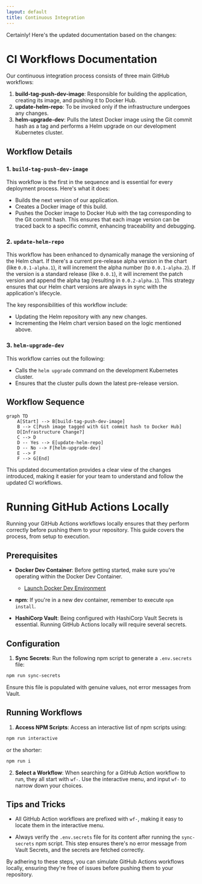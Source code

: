 ```yaml
---
layout: default
title: Continuous Integration
---
```

Certainly! Here's the updated documentation based on the changes:

# CI Workflows Documentation

Our continuous integration process consists of three main GitHub workflows:

1. **build-tag-push-dev-image**: Responsible for building the application, creating its image, and pushing it to Docker Hub.
2. **update-helm-repo**: To be invoked only if the infrastructure undergoes any changes.
3. **helm-upgrade-dev**: Pulls the latest Docker image using the Git commit hash as a tag and performs a Helm upgrade on our development Kubernetes cluster.

## Workflow Details

### 1. `build-tag-push-dev-image`
This workflow is the first in the sequence and is essential for every deployment process. Here's what it does:

- Builds the next version of our application.
- Creates a Docker image of this build.
- Pushes the Docker image to Docker Hub with the tag corresponding to the Git commit hash. This ensures that each image version can be traced back to a specific commit, enhancing traceability and debugging.

### 2. `update-helm-repo`
This workflow has been enhanced to dynamically manage the versioning of the Helm chart. If there's a current pre-release alpha version in the chart (like `0.0.1-alpha.1`), it will increment the alpha number (to `0.0.1-alpha.2`). If the version is a standard release (like `0.0.1`), it will increment the patch version and append the alpha tag (resulting in `0.0.2-alpha.1`). This strategy ensures that our Helm chart versions are always in sync with the application's lifecycle.

The key responsibilities of this workflow include:

- Updating the Helm repository with any new changes.
- Incrementing the Helm chart version based on the logic mentioned above.

### 3. `helm-upgrade-dev`
This workflow carries out the following:

- Calls the `helm upgrade` command on the development Kubernetes cluster.
- Ensures that the cluster pulls down the latest pre-release version.

## Workflow Sequence

```mermaid
graph TD
    A[Start] --> B[build-tag-push-dev-image]
    B --> C[Push image tagged with Git commit hash to Docker Hub]
    D[Infrastructure Change?]
    C --> D
    D -- Yes --> E[update-helm-repo]
    D -- No --> F[helm-upgrade-dev]
    E --> F
    F --> G[End]
```

This updated documentation provides a clear view of the changes introduced, making it easier for your team to understand and follow the updated CI workflows.

# Running GitHub Actions Locally

Running your GitHub Actions workflows locally ensures that they perform correctly before pushing them to your repository. This guide covers the process, from setup to execution.

## Prerequisites

- **Docker Dev Container**: Before getting started, make sure you're operating within the Docker Dev Container.
  - [Launch Docker Dev Environment](https://open.docker.com/dashboard/dev-envs?url=https://github.com/titan-syndicate/glowing-system)

- **npm**: If you're in a new dev container, remember to execute `npm install`.

- **HashiCorp Vault**: Being configured with HashiCorp Vault Secrets is essential. Running GitHub Actions locally will require several secrets.

## Configuration

1. **Sync Secrets**:
Run the following npm script to generate a `.env.secrets` file:
```bash
npm run sync-secrets
```
Ensure this file is populated with genuine values, not error messages from Vault.

## Running Workflows

1. **Access NPM Scripts**:
Access an interactive list of npm scripts using:
```bash
npm run interactive
```
or the shorter:
```bash
npm run i
```

2. **Select a Workflow**:
When searching for a GitHub Action workflow to run, they all start with `wf-`. Use the interactive menu, and input `wf-` to narrow down your choices.

## Tips and Tricks

- All GitHub Action workflows are prefixed with `wf-`, making it easy to locate them in the interactive menu.

- Always verify the `.env.secrets` file for its content after running the `sync-secrets` npm script. This step ensures there's no error message from Vault Secrets, and the secrets are fetched correctly.

By adhering to these steps, you can simulate GitHub Actions workflows locally, ensuring they're free of issues before pushing them to your repository.
